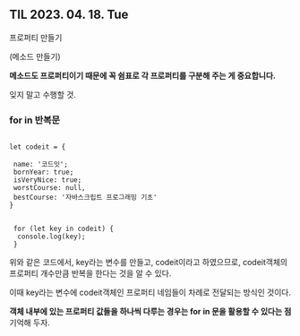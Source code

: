 ## TIL 2023. 04. 18. Tue

프로퍼티 만들기

(메소드 만들기)

**메소드도 프로퍼티이기 때문에 꼭 쉼표로 각 프로퍼티를 구분해 주는 게 중요합니다.**

잊지 말고 수행할 것.

### for in 반복문

```

let codeit = {

 name: '코드잇';
 bornYear: true;
 isVeryNice: true;
 worstCourse: null,
 bestCourse: '자바스크립트 프로그래밍 기초' 
}

 
 for (let key in codeit) {
  console.log(key);
 }

```

위와 같은 코드에서, key라는 변수를 만들고, codeit이라고 하였으므로, codeit객체의 프로퍼티 개수만큼 반복을 한다는 것을 알 수 있다.

이때 key라는 변수에 codeit객체인 프로퍼티 네임들이 차례로 전달되는 방식인 것이다. 

**객체 내부에 있는 프로퍼티 값들을 하나씩 다루는 경우는 for in 문을 활용할 수 있다는 점** 기억해 두자. 


